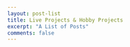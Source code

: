 ```yaml
---
layout: post-list
title: Live Projects & Hobby Projects
excerpt: "A List of Posts"
comments: false
---
```

